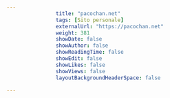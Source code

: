 ---
                title: "pacochan.net"
                tags: [Sito personale]
                externalUrl: "https://pacochan.net"
                weight: 381
                showDate: false
                showAuthor: false
                showReadingTime: false
                showEdit: false
                showLikes: false
                showViews: false
                layoutBackgroundHeaderSpace: false
                ---

